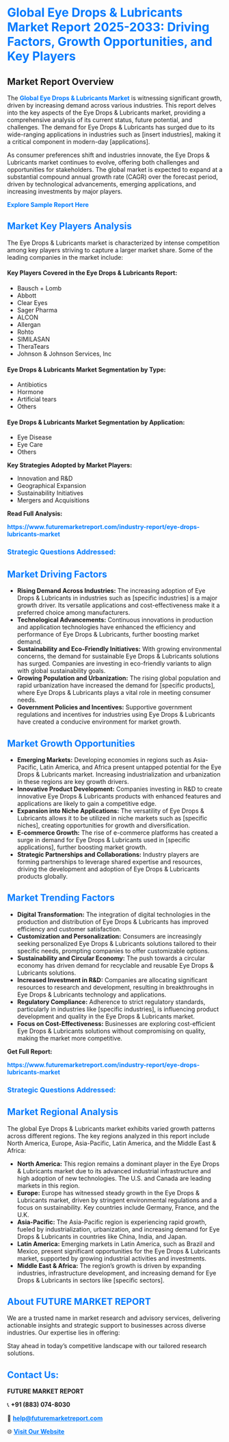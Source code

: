 <h1 style="color: #007BFF;">Global Eye Drops & Lubricants Market Report 2025-2033: Driving Factors, Growth Opportunities, and Key Players</h1>

<section id="overview">
<h2>Market Report Overview</h2>
<p>The <a href="https://www.futuremarketreport.com/industry-report/eye-drops-lubricants-market" style="color: #007BFF; text-decoration: none;"><strong>Global Eye Drops & Lubricants Market</strong></a> is witnessing significant growth, driven by increasing demand across various industries. This report delves into the key aspects of the Eye Drops & Lubricants market, providing a comprehensive analysis of its current status, future potential, and challenges. The demand for Eye Drops & Lubricants has surged due to its wide-ranging applications in industries such as [insert industries], making it a critical component in modern-day [applications].</p>
<p>As consumer preferences shift and industries innovate, the Eye Drops & Lubricants market continues to evolve, offering both challenges and opportunities for stakeholders. The global market is expected to expand at a substantial compound annual growth rate (CAGR) over the forecast period, driven by technological advancements, emerging applications, and increasing investments by major players.</p>
</section>

<section id="overview">
<p><a href="https://www.futuremarketreport.com/request-sample/reportId=80198" style="color: #007BFF; text-decoration: none;"><strong>Explore Sample Report Here</strong></a></p>
</section>

<section id="key-players">
<h2 style="color: #007BFF;">Market Key Players Analysis</h2>
<p>The Eye Drops & Lubricants market is characterized by intense competition among key players striving to capture a larger market share. Some of the leading companies in the market include:</p>
<h4>Key Players Covered in the Eye Drops & Lubricants Report:</h4>
<ul><li>Bausch + Lomb</li><li>Abbott</li><li>Clear Eyes</li><li>Sager Pharma</li><li>ALCON</li><li>Allergan</li><li>Rohto</li><li>SIMILASAN</li><li>TheraTears</li><li>Johnson &amp; Johnson Services, Inc</li></ul>
<h4>Eye Drops & Lubricants Market Segmentation by Type:</h4>
<ul><li>Antibiotics</li><li>Hormone</li><li>Artificial tears</li><li>Others</li></ul>

<h4>Eye Drops & Lubricants Market Segmentation by Application:</h4>
<ul><li>Eye Disease</li><li>Eye Care</li><li>Others</li></ul>
<p><strong>Key Strategies Adopted by Market Players:</strong></p>
<ul>
<li>Innovation and R&D</li>
<li>Geographical Expansion</li>
<li>Sustainability Initiatives</li>
<li>Mergers and Acquisitions</li>
</ul>
</section>

<section>
<p><strong>Read Full Analysis: </strong></p><a href="https://www.futuremarketreport.com/industry-report/eye-drops-lubricants-market" style="color: #007BFF; text-decoration: none;"><strong>https://www.futuremarketreport.com/industry-report/eye-drops-lubricants-market</strong></a>
<h3 style="color: #007BFF;">Strategic Questions Addressed:</h3>
</section>

<section id="driving-factors">
<h2 style="color: #007BFF;">Market Driving Factors</h2>
<ul>
<li><strong>Rising Demand Across Industries:</strong> The increasing adoption of Eye Drops & Lubricants in industries such as [specific industries] is a major growth driver. Its versatile applications and cost-effectiveness make it a preferred choice among manufacturers.</li>
<li><strong>Technological Advancements:</strong> Continuous innovations in production and application technologies have enhanced the efficiency and performance of Eye Drops & Lubricants, further boosting market demand.</li>
<li><strong>Sustainability and Eco-Friendly Initiatives:</strong> With growing environmental concerns, the demand for sustainable Eye Drops & Lubricants solutions has surged. Companies are investing in eco-friendly variants to align with global sustainability goals.</li>
<li><strong>Growing Population and Urbanization:</strong> The rising global population and rapid urbanization have increased the demand for [specific products], where Eye Drops & Lubricants plays a vital role in meeting consumer needs.</li>
<li><strong>Government Policies and Incentives:</strong> Supportive government regulations and incentives for industries using Eye Drops & Lubricants have created a conducive environment for market growth.</li>
</ul>
</section>

<section id="growth-opportunities">
<h2 style="color: #007BFF;">Market Growth Opportunities</h2>
<ul>
<li><strong>Emerging Markets:</strong> Developing economies in regions such as Asia-Pacific, Latin America, and Africa present untapped potential for the Eye Drops & Lubricants market. Increasing industrialization and urbanization in these regions are key growth drivers.</li>
<li><strong>Innovative Product Development:</strong> Companies investing in R&D to create innovative Eye Drops & Lubricants products with enhanced features and applications are likely to gain a competitive edge.</li>
<li><strong>Expansion into Niche Applications:</strong> The versatility of Eye Drops & Lubricants allows it to be utilized in niche markets such as [specific niches], creating opportunities for growth and diversification.</li>
<li><strong>E-commerce Growth:</strong> The rise of e-commerce platforms has created a surge in demand for Eye Drops & Lubricants used in [specific applications], further boosting market growth.</li>
<li><strong>Strategic Partnerships and Collaborations:</strong> Industry players are forming partnerships to leverage shared expertise and resources, driving the development and adoption of Eye Drops & Lubricants products globally.</li>
</ul>
</section>

<section id="trending-factors">
<h2 style="color: #007BFF;">Market Trending Factors</h2>
<ul>
<li><strong>Digital Transformation:</strong> The integration of digital technologies in the production and distribution of Eye Drops & Lubricants has improved efficiency and customer satisfaction.</li>
<li><strong>Customization and Personalization:</strong> Consumers are increasingly seeking personalized Eye Drops & Lubricants solutions tailored to their specific needs, prompting companies to offer customizable options.</li>
<li><strong>Sustainability and Circular Economy:</strong> The push towards a circular economy has driven demand for recyclable and reusable Eye Drops & Lubricants solutions.</li>
<li><strong>Increased Investment in R&D:</strong> Companies are allocating significant resources to research and development, resulting in breakthroughs in Eye Drops & Lubricants technology and applications.</li>
<li><strong>Regulatory Compliance:</strong> Adherence to strict regulatory standards, particularly in industries like [specific industries], is influencing product development and quality in the Eye Drops & Lubricants market.</li>
<li><strong>Focus on Cost-Effectiveness:</strong> Businesses are exploring cost-efficient Eye Drops & Lubricants solutions without compromising on quality, making the market more competitive.</li>
</ul>
</section>

<section>
<p><strong>Get Full Report: </strong></p><a href="https://www.futuremarketreport.com/industry-report/eye-drops-lubricants-market" style="color: #007BFF; text-decoration: none;"><strong>https://www.futuremarketreport.com/industry-report/eye-drops-lubricants-market</strong></a>
<h3 style="color: #007BFF;">Strategic Questions Addressed:</h3>
</section>


<section id="regional-analysis">
<h2 style="color: #007BFF;">Market Regional Analysis</h2>
<p>The global Eye Drops & Lubricants market exhibits varied growth patterns across different regions. The key regions analyzed in this report include North America, Europe, Asia-Pacific, Latin America, and the Middle East & Africa:</p>
<ul>
<li><strong>North America:</strong> This region remains a dominant player in the Eye Drops & Lubricants market due to its advanced industrial infrastructure and high adoption of new technologies. The U.S. and Canada are leading markets in this region.</li>
<li><strong>Europe:</strong> Europe has witnessed steady growth in the Eye Drops & Lubricants market, driven by stringent environmental regulations and a focus on sustainability. Key countries include Germany, France, and the U.K.</li>
<li><strong>Asia-Pacific:</strong> The Asia-Pacific region is experiencing rapid growth, fueled by industrialization, urbanization, and increasing demand for Eye Drops & Lubricants in countries like China, India, and Japan.</li>
<li><strong>Latin America:</strong> Emerging markets in Latin America, such as Brazil and Mexico, present significant opportunities for the Eye Drops & Lubricants market, supported by growing industrial activities and investments.</li>
<li><strong>Middle East & Africa:</strong> The region’s growth is driven by expanding industries, infrastructure development, and increasing demand for Eye Drops & Lubricants in sectors like [specific sectors].</li>
</ul>
</section>

<footer>
<h2 style="color: #007BFF;">About FUTURE MARKET REPORT</h2>
<p>We are a trusted name in market research and advisory services, delivering actionable insights and strategic support to businesses across diverse industries. Our expertise lies in offering:</p>

<p>Stay ahead in today’s competitive landscape with our tailored research solutions.</p>

<h2 style="color: #007BFF;">Contact Us:</h2>
<p><strong>FUTURE MARKET REPORT</strong></p>
<p>📞 <strong>+91 (883) 074-8030</strong></p>
<p>📧 <strong><a href="mailto:help@futuremarketreport.com" style="color: #007BFF;">help@futuremarketreport.com</a></strong></p>
<p>🌐 <strong><a href="https://www.futuremarketreport.com/" style="color: #007BFF;">Visit Our Website</a></strong></p>
</footer>